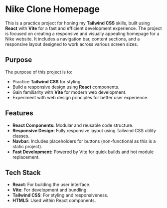 # Nike Clone Homepage

This is a practice project for honing my **Tailwind CSS** skills, built using **React** with **Vite** for a fast and efficient development experience. The project is focused on creating a responsive and visually appealing homepage for a Nike website. It includes a navigation bar, content sections, and a responsive layout designed to work across various screen sizes.

## Purpose
The purpose of this project is to:
- Practice **Tailwind CSS** for styling.
- Build a responsive design using **React** components.
- Gain familiarity with **Vite** for modern web development.
- Experiment with web design principles for better user experience.

## Features
- **React Components:** Modular and reusable code structure.
- **Responsive Design:** Fully responsive layout using Tailwind CSS utility classes.
- **Navbar:** Includes placeholders for buttons (non-functional as this is a static project).
- **Fast Development:** Powered by Vite for quick builds and hot module replacement.

## Tech Stack
- **React**: For building the user interface.
- **Vite**: For development and bundling.
- **Tailwind CSS**: For styling and responsiveness.
- **HTML5**: Used within React components.
